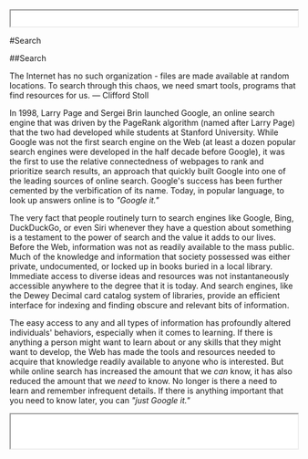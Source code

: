 <iframe src="../assets/header.html" width=100% height=28></iframe>

<!-- ######################################### -->

#Search


##Search

<div class="cBox quote">
The Internet has no such organization - files are made available at random locations. To search through this chaos, we need smart tools, programs that find resources for us. &mdash; Clifford Stoll
</div>

In 1998, Larry Page and Sergei Brin launched Google, an online search engine that was driven by the PageRank algorithm (named after Larry Page) that the two had developed while students at Stanford University. While Google was not the first search engine on the Web (at least a dozen popular search engines were developed in the half decade before Google), it was the first to use the relative connectedness of webpages to rank and prioritize search results, an approach that quickly built Google into one of the leading sources of online search. Google's success has been further cemented by the verbification of its name. Today, in popular language, to look up answers online is to _"Google it."_

The very fact that people routinely turn to search engines like Google, Bing, DuckDuckGo, or even Siri whenever they have a question about something is a testament to the power of search and the value it adds to our lives. Before the Web, information was not as readily available to the mass public. Much of the knowledge and information that society possessed was either private, undocumented, or locked up in books buried in a local library. Immediate access to diverse ideas and resources was not instantaneously accessible anywhere to the degree that it is today. And search engines, like the Dewey Decimal card catalog system of libraries, provide an efficient interface for indexing and finding obscure and relevant bits of information.

The easy access to any and all types of information has profoundly altered individuals' behaviors, especially when it comes to learning. If there is anything a person might want to learn about or any skills that they might want to develop, the Web has made the tools and resources needed to acquire that knowledge readily available to anyone who is interested. But while online search has increased the amount that we _can_ know, it has also reduced the amount that we _need_ to know. No longer is there a need to learn and remember infrequent details. If there is anything important that you need to know later, you can _"just Google it."_





<!-- ######################################### -->

<iframe src="../assets/footer.html" width=100% height=60></iframe>